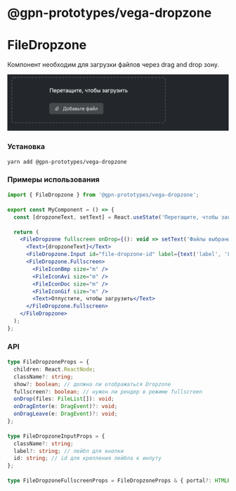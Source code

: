 # @gpn-prototypes/vega-dropzone

# FileDropzone

Компонент необходим для загрузки файлов через drag and drop зону.

<img src="docs/pic-1.png">

### Установка

    yarn add @gpn-prototypes/vega-dropzone

### Примеры использования

```jsx
import { FileDropzone } from '@gpn-prototypes/vega-dropzone';

export const MyComponent = () => {
  const [dropzoneText, setText] = React.useState('Перетащите, чтобы загрузить');

  return (
    <FileDropzone fullscreen onDrop={(): void => setText('Файлы выбраны')}>
      <Text>{dropzoneText}</Text>
      <FileDropzone.Input id="file-dropzone-id" label={text('label', 'Я инпут')} />
      <FileDropzone.Fullscreen>
        <FileIconBmp size="m" />
        <FileIconAvi size="m" />
        <FileIconDoc size="m" />
        <FileIconGif size="m" />
        <Text>Отпустите, чтобы загрузить</Text>
      </FileDropzone.Fullscreen>
    </FileDropzone>
  );
};
```

### API

```ts
type FileDropzoneProps = {
  children: React.ReactNode;
  className?: string;
  show?: boolean; // должна ли отображаться Dropzone
  fullscreen?: boolean; // нужен ли рендер в режиме fullscreen
  onDrop(files: FileList[]): void;
  onDragEnter(e: DragEvent)?: void;
  onDragLeave(e: DragEvent)?: void;
};

type FileDropzoneInputProps = {
  className?: string;
  label?: string; // лейбл для кнопки
  id: string; // id для крепления лейбла к инпуту
};

type FileDropzoneFullscreenProps = FileDropzoneProps & { portal?: HTMLElement | null } // портал для рендера, по умолчанию body.
```
